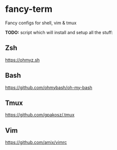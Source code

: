 # fancy-term
Fancy configs for shell, vim &amp; tmux

**TODO:** script which will install and setup all the stuff:

## Zsh

https://ohmyz.sh

## Bash

https://github.com/ohmybash/oh-my-bash

## Tmux

https://github.com/gpakosz/.tmux

## Vim

https://github.com/amix/vimrc
